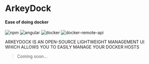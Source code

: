 # ArkeyDock
#### Ease of doing docker


![npm](https://img.shields.io/badge/npm-6.3.0-yellowgreen.svg)
![angular](https://img.shields.io/badge/angular-5.0.0-yellowgreen.svg)
![docker](https://img.shields.io/badge/docker-17.09.1--ce-yellowgreen.svg)
![docker-remote-api](https://img.shields.io/badge/docker--api-1.33-yellowgreen.svg)


ARKEYDOCK IS AN OPEN-SOURCE LIGHTWEIGHT MANAGEMENT UI WHICH ALLOWS YOU TO EASILY MANAGE YOUR DOCKER HOSTS

> Coming soon...
